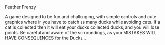 Feather Frenzy 

A game designed to be fun and challenging, with simple controls and cute graphics where in you have to catch as many ducks while avoiding cats. If a cat is collected then it will eat your ducks collected ducks, and you will lose points. Be careful and aware of the surroundings, as your MISTAKES WILL HAVE CONSEQUENCES for the Ducks...
